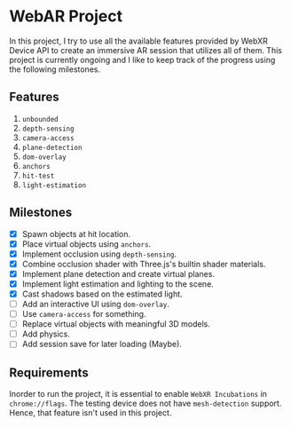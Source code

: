 # WebAR Project

In this project, I try to use all the available features provided by WebXR Device API to create an immersive AR session that utilizes all of them. This project is currently ongoing and I like to keep track of the progress using the following milestones.

## Features

1. `unbounded`
2. `depth-sensing`
3. `camera-access`
4. `plane-detection`
5. `dom-overlay`
6. `anchors`
7. `hit-test`
8. `light-estimation`

## Milestones

- [x] Spawn objects at hit location.
- [x] Place virtual objects using `anchors`.
- [x] Implement occlusion using `depth-sensing`.
- [x] Combine occlusion shader with Three.js's builtin shader materials.
- [x] Implement plane detection and create virtual planes.
- [x] Implement light estimation and lighting to the scene.
- [X] Cast shadows based on the estimated light.
- [ ] Add an interactive UI using `dom-overlay`.
- [ ] Use `camera-access` for something.
- [ ] Replace virtual objects with meaningful 3D models.
- [ ] Add physics.
- [ ] Add session save for later loading (Maybe).

## Requirements

Inorder to run the project, it is essential to enable `WebXR Incubations` in `chrome://flags`. The testing device does not have `mesh-detection` support. Hence, that feature isn't used in this project.
